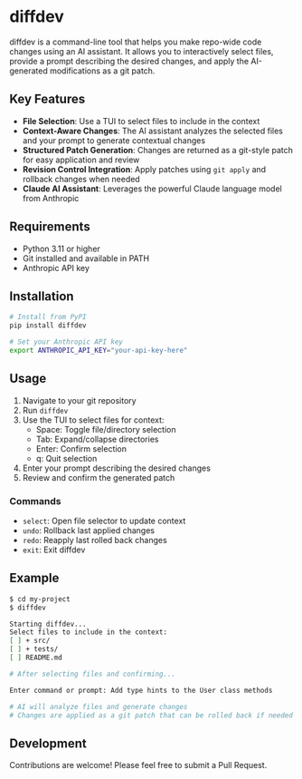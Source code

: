 # diffdev

diffdev is a command-line tool that helps you make repo-wide code changes using an AI assistant. It allows you to interactively select files, provide a prompt describing the desired changes, and apply the AI-generated modifications as a git patch.

## Key Features

- **File Selection**: Use a TUI to select files to include in the context
- **Context-Aware Changes**: The AI assistant analyzes the selected files and your prompt to generate contextual changes
- **Structured Patch Generation**: Changes are returned as a git-style patch for easy application and review
- **Revision Control Integration**: Apply patches using `git apply` and rollback changes when needed
- **Claude AI Assistant**: Leverages the powerful Claude language model from Anthropic

## Requirements

- Python 3.11 or higher
- Git installed and available in PATH
- Anthropic API key

## Installation

```bash
# Install from PyPI
pip install diffdev

# Set your Anthropic API key
export ANTHROPIC_API_KEY="your-api-key-here"
```

## Usage

1. Navigate to your git repository
2. Run `diffdev`
3. Use the TUI to select files for context:
   - Space: Toggle file/directory selection
   - Tab: Expand/collapse directories
   - Enter: Confirm selection
   - q: Quit selection
4. Enter your prompt describing the desired changes
5. Review and confirm the generated patch

### Commands

- `select`: Open file selector to update context
- `undo`: Rollback last applied changes
- `redo`: Reapply last rolled back changes
- `exit`: Exit diffdev

## Example

```bash
$ cd my-project
$ diffdev

Starting diffdev...
Select files to include in the context:
[ ] + src/
[ ] + tests/
[ ] README.md

# After selecting files and confirming...

Enter command or prompt: Add type hints to the User class methods

# AI will analyze files and generate changes
# Changes are applied as a git patch that can be rolled back if needed
```

## Development

Contributions are welcome! Please feel free to submit a Pull Request.
